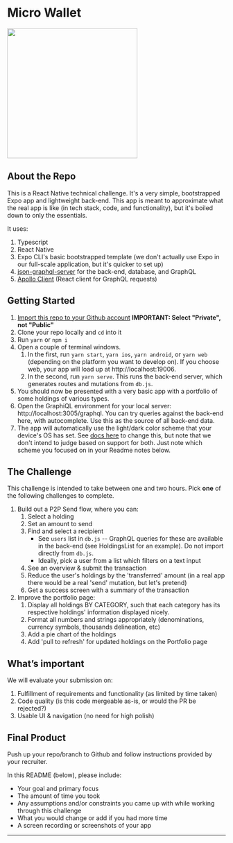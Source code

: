 # Micro Wallet

<img width="300" src="assets/images/default-screenshot.png" />

## About the Repo

This is a React Native technical challenge. It's a very simple, bootstrapped Expo app and lightweight back-end. This app is meant to approximate what the real app is like (in tech stack, code, and functionality), but it's boiled down to only the essentials.

It uses:

1. Typescript
1. React Native
1. Expo CLI's basic bootstrapped template (we don't actually use Expo in our full-scale application, but it's quicker to set up)
1. [json-graphql-server](https://github.com/marmelab/json-graphql-server) for the back-end, database, and GraphQL
1. [Apollo Client](https://www.apollographql.com/docs/react/) (React client for GraphQL requests)

## Getting Started

1. [Import this repo to your Github account](https://github.com/new/import) **IMPORTANT: Select "Private", not "Public"**
1. Clone your repo locally and `cd` into it
1. Run `yarn` or `npm i`
1. Open a couple of terminal windows.
   1. In the first, run `yarn start`, `yarn ios`, `yarn android`, or `yarn web` (depending on the platform you want to develop on). If you choose web, your app will load up at http://localhost:19006.
   1. In the second, run `yarn serve`. This runs the back-end server, which generates routes and mutations from `db.js`.
1. You should now be presented with a very basic app with a portfolio of some holdings of various types.
1. Open the GraphiQL environment for your local server: http://localhost:3005/graphql. You can try queries against the back-end here, with autocomplete. Use this as the source of all back-end data.
1. The app will automatically use the light/dark color scheme that your device's OS has set. See [docs here](https://docs.expo.io/versions/latest/sdk/appearance/) to change this, but note that we don't intend to judge based on support for both. Just note which scheme you focused on in your Readme notes below.

## The Challenge

This challenge is intended to take between one and two hours. Pick **one** of the following challenges to complete.

1. Build out a P2P Send flow, where you can:
   1. Select a holding
   1. Set an amount to send
   1. Find and select a recipient
      - See `users` list in `db.js` -- GraphQL queries for these are available in the back-end (see HoldingsList for an example). Do not import directly from `db.js`.
      - Ideally, pick a user from a list which filters on a text input
   1. See an overview & submit the transaction
   1. Reduce the user's holdings by the 'transferred' amount (in a real app there would be a real 'send' mutation, but let's pretend)
   1. Get a success screen with a summary of the transaction
1. Improve the portfolio page:
   1. Display all holdings BY CATEGORY, such that each category has its respective holdings' information displayed nicely.
   1. Format all numbers and strings appropriately (denominations, currency symbols, thousands delineation, etc)
   1. Add a pie chart of the holdings
   1. Add 'pull to refresh' for updated holdings on the Portfolio page

## What’s important

We will evaluate your submission on:

1. Fulfillment of requirements and functionality (as limited by time taken)
1. Code quality (is this code mergeable as-is, or would the PR be rejected?)
1. Usable UI & navigation (no need for high polish)

## Final Product

Push up your repo/branch to Github and follow instructions provided by your recruiter.

In this README (below), please include:

- Your goal and primary focus
- The amount of time you took
- Any assumptions and/or constraints you came up with while working through this challenge
- What you would change or add if you had more time
- A screen recording or screenshots of your app

---
